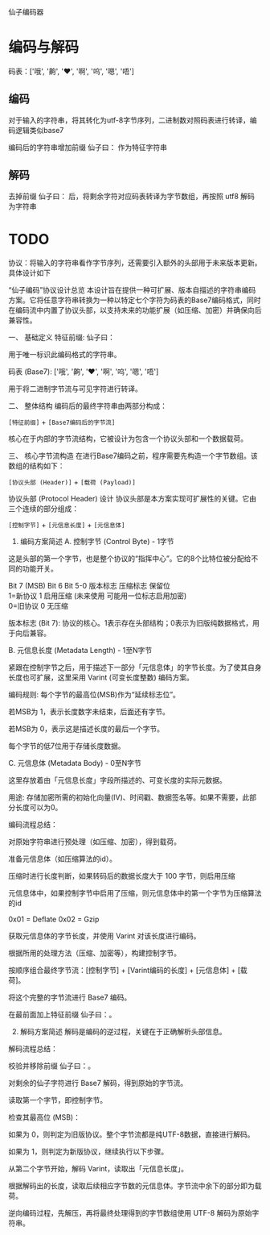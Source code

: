仙子编码器

# 编码与解码

码表：['哦', '齁', '♥', '啊', '呜', '嗯', '唔']

## 编码

对于输入的字符串，将其转化为utf-8字节序列，二进制数对照码表进行转译，编码逻辑类似base7

编码后的字符串增加前缀 仙子曰： 作为特征字符串

## 解码

去掉前缀 仙子曰： 后，将剩余字符对应码表转译为字节数组，再按照 utf8 解码为字符串

# TODO

协议：将输入的字符串看作字节序列，还需要引入额外的头部用于未来版本更新。具体设计如下

“仙子编码”协议设计总览
本设计旨在提供一种可扩展、版本自描述的字符串编码方案。它将任意字符串转换为一种以特定七个字符为码表的Base7编码格式，同时在编码流中内置了协议头部，以支持未来的功能扩展（如压缩、加密）并确保向后兼容性。

一、 基础定义
特征前缀: 仙子曰：

用于唯一标识此编码格式的字符串。

码表 (Base7): ['哦', '齁', '♥', '啊', '呜', '嗯', '唔']

用于将二进制字节流与可见字符进行转译。

二、 整体结构
编码后的最终字符串由两部分构成：

`[特征前缀]` + `[Base7编码后的字节流]`

核心在于内部的字节流结构，它被设计为包含一个协议头部和一个数据载荷。

三、 核心字节流构造
在进行Base7编码之前，程序需要先构造一个字节数组。该数组的结构如下：

`[协议头部 (Header)]` + `[载荷 (Payload)]`

协议头部 (Protocol Header) 设计
协议头部是本方案实现可扩展性的关键。它由三个连续的部分组成：

`[控制字节]` + `[元信息长度]` + `[元信息体]`

1. 编码方案简述
A. 控制字节 (Control Byte) - 1字节

这是头部的第一个字节，也是整个协议的“指挥中心”。它的8个比特位被分配给不同的功能开关。

Bit 7 (MSB)	Bit 6        Bit 5-0
版本标志	 压缩标志      保留位	    
1=新协议     1 启用压缩  (未来使用 可能用一位标志启用加密)	 
0=旧协议	 0 无压缩

版本标志 (Bit 7): 协议的核心。1表示存在头部结构；0表示为旧版纯数据格式，用于向后兼容。

B. 元信息长度 (Metadata Length) - 1至N字节

紧跟在控制字节之后，用于描述下一部分「元信息体」的字节长度。为了使其自身长度也可扩展，这里采用 Varint (可变长度整数) 编码方案。

编码规则: 每个字节的最高位(MSB)作为“延续标志位”。

若MSB为 1，表示长度数字未结束，后面还有字节。

若MSB为 0，表示这是描述长度的最后一个字节。

每个字节的低7位用于存储长度数据。

C. 元信息体 (Metadata Body) - 0至N字节

这里存放着由「元信息长度」字段所描述的、可变长度的实际元数据。

用途: 存储加密所需的初始化向量(IV)、时间戳、数据签名等。如果不需要，此部分长度可以为0。

编码流程总结：

对原始字符串进行预处理（如压缩、加密），得到载荷。

准备元信息体（如压缩算法的id）。

压缩时进行长度判断，如果转码后的数据长度大于 100 字节，则启用压缩

元信息体中，如果控制字节中启用了压缩，则元信息体中的第一个字节为压缩算法的id

0x01 = Deflate
0x02 = Gzip

获取元信息体的字节长度，并使用 Varint 对该长度进行编码。

根据所用的处理方法（压缩、加密等），构建控制字节。

按顺序组合最终字节流：[控制字节] + [Varint编码的长度] + [元信息体] + [载荷]。

将这个完整的字节流进行 Base7 编码。

在最前面加上特征前缀 仙子曰：。

2. 解码方案简述
解码是编码的逆过程，关键在于正确解析头部信息。

解码流程总结：

校验并移除前缀 仙子曰：。

对剩余的仙子字符进行 Base7 解码，得到原始的字节流。

读取第一个字节，即控制字节。

检查其最高位 (MSB)：

如果为 0，则判定为旧版协议。整个字节流都是纯UTF-8数据，直接进行解码。

如果为 1，则判定为新版协议，继续执行以下步骤。

从第二个字节开始，解码 Varint，读取出「元信息长度」。

根据解码出的长度，读取后续相应字节数的元信息体。字节流中余下的部分即为载荷。

逆向编码过程，先解压，再将最终处理得到的字节数组使用 UTF-8 解码为原始字符串。